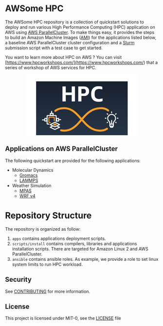# AWSome HPC

The AWSome HPC repository is a collection of quickstart solutions to deploy and run various High Performance Computing (HPC) application on AWS using [AWS ParallelCluster](<https://aws.amazon.com/hpc/parallelcluster/>).
To make things easy, it provides the steps to build an Amazon Machine Images ([AMI](<https://docs.aws.amazon.com/AWSEC2/latest/UserGuide/AMIs.html>)) for the applications listed below, a baseline AWS ParallelCluster cluster configuration and a [Slurm](<https://www.schedmd.com/>) submission script with a test case to get started.

You want to learn more about HPC on AWS ? You can visit [https://www.hpcworkshops.com/](<https://www.hpcworkshops.com/>) that a series of workshop of AWS services for HPC.

<p align="center">
<img src="docs/images/aws_hpc.png">
</p>

## Applications on AWS ParallelCluster

The following quickstart are provided for the following applications:

- Molecular Dynamics
  - [Gromacs](<apps/gromacs/README.md>)
  - [LAMMPS](<apps/lammps/README.md>)
- Weather Simulation
  - [MPAS](<apps/mpas/README.md>)
  - [WRF v4](<apps/wrf/README.md>)

# Repository Structure

The repository is organized as follow:

1. `apps` contains applications deployment scripts.
1. `scripts/install` contains compilers, libraries and applications installation scripts. There are targeted for Amazon Linux 2 and AWS ParallelCluster.
1. `ansible` contains ansible roles. As example, we provide a role to set linux system limits to run HPC workload.

## Security

See [CONTRIBUTING](<CONTRIBUTING.md#security-issue-notifications>) for more information.

## License

This project is licensed under MIT-0, see the [LICENSE](<LICENSE>) file
